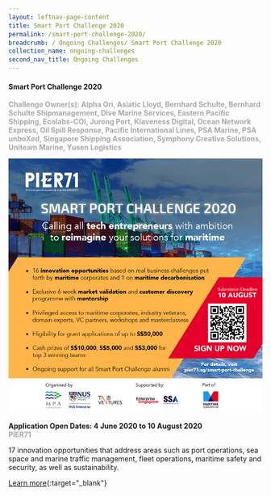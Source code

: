 ```yaml
---
layout: leftnav-page-content
title: Smart Port Challenge 2020
permalink: /smart-port-challenge-2020/
breadcrumb: / Ongoing Challenges/ Smart Port Challenge 2020
collection_name: ongoing-challenges
second_nav_title: Ongoing Challenges
---
```


#### Smart Port Challenge 2020

<font color="#a9a9a9"><b>Challenge Owner(s): Alpha Ori, Asiatic Lloyd, Bernhard Schulte, Bernhard Schulte Shipmanagement, Dive Marine Services, Eastern Pacific Shipping, Ecolabs-COI, Jurong Port, Klaveness Digital, Ocean Network Express, Oil Spill Response, Pacific International Lines, PSA Marine, PSA unboXed, Singapore Shipping Association, Symphony Creative Solutions, Uniteam Marine, Yusen Logistics</b></font>

[![1](/images/ongoing-challenges/SPC2020.jpg)](https://pier71.sg/smart-port-challenge/smart-port-challenge-2020/innovation-opportunities)

**Application Open Dates: 4 June 2020 to 10 August 2020**<br>
<font color=" #a9a9a9"><b>PIER71</b></font>

17 innovation opportunities that address areas such as port operations, sea space and marine traffic management, fleet operations, maritime safety and security, as well as sustainability.

[Learn more](https://pier71.sg/smart-port-challenge/smart-port-challenge-2020/innovation-opportunities){:target="_blank"}
